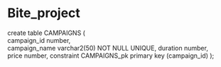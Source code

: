 # Bite_project

create table CAMPAIGNS (  
  campaign_id     number,  
 campaign_name    varchar2(50) NOT NULL UNIQUE,
  duration number,  
  price number,
  constraint CAMPAIGNS_pk primary key (campaign_id)
  );
  

